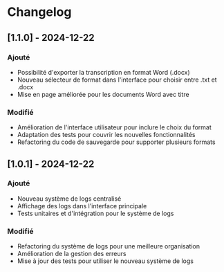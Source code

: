 # Changelog

## [1.1.0] - 2024-12-22

### Ajouté
- Possibilité d'exporter la transcription en format Word (.docx)
- Nouveau sélecteur de format dans l'interface pour choisir entre .txt et .docx
- Mise en page améliorée pour les documents Word avec titre

### Modifié
- Amélioration de l'interface utilisateur pour inclure le choix du format
- Adaptation des tests pour couvrir les nouvelles fonctionnalités
- Refactoring du code de sauvegarde pour supporter plusieurs formats

## [1.0.1] - 2024-12-22

### Ajouté
- Nouveau système de logs centralisé
- Affichage des logs dans l'interface principale
- Tests unitaires et d'intégration pour le système de logs

### Modifié
- Refactoring du système de logs pour une meilleure organisation
- Amélioration de la gestion des erreurs
- Mise à jour des tests pour utiliser le nouveau système de logs
